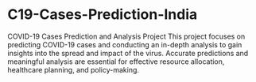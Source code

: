 # C19-Cases-Prediction-India
COVID-19 Cases Prediction and Analysis Project This project focuses on predicting COVID-19 cases and conducting an in-depth analysis to gain insights into the spread and impact of the virus. Accurate predictions and meaningful analysis are essential for effective resource allocation, healthcare planning, and policy-making.
